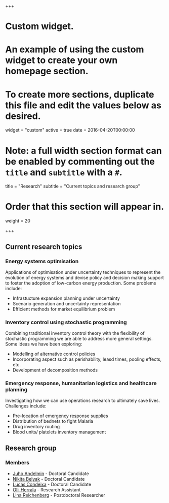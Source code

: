 +++
# Custom widget.
# An example of using the custom widget to create your own homepage section.
# To create more sections, duplicate this file and edit the values below as desired.
widget = "custom"
active = true
date = 2016-04-20T00:00:00

# Note: a full width section format can be enabled by commenting out the `title` and `subtitle` with a `#`.
title = "Research"
subtitle = "Current topics and research group"

# Order that this section will appear in.
weight = 20

+++

## Current research topics

### Energy systems optimisation

Applications of optimisation under uncertainty techniques to represent the evolution of energy systems and devise policy and decision making support to foster the adoption of low-carbon energy production. Some problems include:

* Infrastucture expansion planning under uncertainty
* Scenario generation and uncertainty representation
* Efficient methods for market equilibrium problem 

### Inventory control using stochastic programming

Combining traditional inventory control theory with the flexibility of stochastic programming we are able to address more general settings. Some ideas we have been exploring:

* Modelling of alternative control policies
* Incorporating aspect such as perishability, leasd times, pooling effects, etc.
* Development of decomposition methods

### Emergency response, humanitarian logistics and healthcare planning

Investigating how we can use operations research to ultimately save lives. Challenges include:

* Pre-location of emergency response supplies
* Distribution of bednets to fight Malaria
* Drug inventory routing
* Blood units/ platelets inventory management



## Research group

### Members

* [Juho Andelmin](http://math.aalto.fi/en/people/juho.andelmin) - Doctoral Candidate
* [Nikita Belyak](http://math.aalto.fi/en/people/nikita.beliak) - Doctoral Candidate
* [Lucas Condeixa](http://math.aalto.fi/en/people/lucas.condeixa) - Doctoral Candidate
* [Olli Herrala](http://math.aalto.fi/en/people/olli.herrala) - Research Assistant
* [Lina Reichenberg](http://math.aalto.fi/en/people/lina.reichenberg) - Postdoctoral Researcher